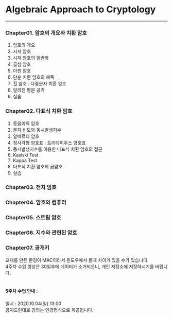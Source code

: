 # Algebraic Approach to Cryptology
---
### Chapter01. 암호의 개요와 치환 암호
1. 암호의 개요
2. 시저 암호
3. 시저 암호의 일반화
4. 곱셈 암호
5. 아핀 암호
6. 단순 치환 암호의 해독
7. 힐 암호 : 다중문자 치환 암호
8. 알려진 평문 공격
9. 실습
### Chapter02. 다표식 치환 암호
1. 동음이의 암호
2. 문자 빈도와 동시발생지수
3. 알베르티 암호
4. 정사각형 암호표 : 트리테미우스 암호표
5. 동시발생지수를 이용한 다표식 치환 암호의 접근
6. Kasiski Test
7. Kappa Test
8. 다표식 치환 암호의 곱암호
9. 실습

### Chapter03. 전치 암호
### Chapter04. 암호와 컴퓨터
### Chapter05. 스트림 암호
### Chapter06. 지수와 관련된 암호
### Chapter07. 공개키 

교재를 만든 환경이 MAC이라서 윈도우에서 볼때 차이가 있을 수가 있습니다.<br>
4주차 수업 영상은 30일후에 데이터가 소거되오니, 개인 저장소에 저장하시기를 바랍니다.<br><br>

#### 5주차 수업 안내 : 
일시 : 2020.10.04(일) 13:00 <br>
공지드린대로 강의는 인강형식으로 제공됩니다.<br>
